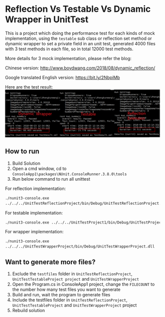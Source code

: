# Reflection Vs Testable Vs Dynamic Wrapper in UnitTest
This is a project which doing the performance test for each kinds of mock implementation, using the `testable` sub class or reflection set method or dynamic wrapper to set a  private field in an unit test,  generated 4000 files with 3 test methods in each file, so in total 12000 test methods.

More details for 3 mock implementation, please refer the blog:

Chinese version: http://www.boydwang.com/2018/08/dynamic_reflection/

Google translated English version: https://bit.ly/2NbpiMb

Here are the test result:
![result](./result.png)

## How to run
1. Build Solution
2. Open a cmd window, cd to `ConsoleApp1\packages\NUnit.ConsoleRunner.3.8.0\tools`
3. Run below command to run all unittest

For reflection implementation:

```bash
./nunit3-console.exe
../../../UnitTestReflectionProject/bin/Debug/UnitTestReflectionProject.dll
```

For testable implementation:
```bash
./nunit3-console.exe ../../../UnitTestProject1/bin/Debug/UnitTestProject1.dll
```

For wrapper implementation:
```bash
./nunit3-console.exe
../../../UnitTestWrapperProject/bin/Debug/UnitTestWrapperProject.dll
```


## Want to generate more files?

1. Exclude the `testfiles` folder in `UnitTestReflectionProject`, `UnitTestTestableProject project` and `UnitTestWrapperProject`
2. Open the Program.cs in ConsoleApp1 project, change the `FILECOUNT` to the number how many test files you want to generate
3. Build and run, wait the program to generate files
4. Include the testfiles folder in `UnitTestReflectionProject`, `UnitTestTestableProject` and `UnitTestWrapperProject` project
5. Rebuild solution


